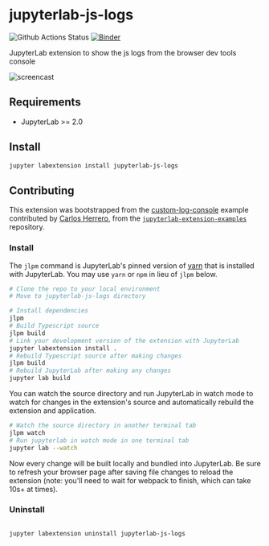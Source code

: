 # jupyterlab-js-logs

![Github Actions Status](https://github.com/QuantStack/jupyterlab-js-logs/workflows/Build/badge.svg)
[![Binder](https://mybinder.org/badge_logo.svg)](https://mybinder.org/v2/gh/QuantStack/jupyterlab-js-logs/main?urlpath=lab)

JupyterLab extension to show the js logs from the browser dev tools console

![screencast](https://user-images.githubusercontent.com/591645/88792612-c7c60180-d19b-11ea-8467-c23abcabcb09.gif)

## Requirements

- JupyterLab >= 2.0

## Install

```bash
jupyter labextension install jupyterlab-js-logs
```

## Contributing

This extension was bootstrapped from the [custom-log-console](https://github.com/jupyterlab/extension-examples/tree/master/custom-log-console) example contributed by [Carlos Herrero](https://github.com/hbcarlos), from the [`jupyterlab-extension-examples`](https://github.com/jupyterlab/extension-examples) repository.

### Install

The `jlpm` command is JupyterLab's pinned version of
[yarn](https://yarnpkg.com/) that is installed with JupyterLab. You may use
`yarn` or `npm` in lieu of `jlpm` below.

```bash
# Clone the repo to your local environment
# Move to jupyterlab-js-logs directory

# Install dependencies
jlpm
# Build Typescript source
jlpm build
# Link your development version of the extension with JupyterLab
jupyter labextension install .
# Rebuild Typescript source after making changes
jlpm build
# Rebuild JupyterLab after making any changes
jupyter lab build
```

You can watch the source directory and run JupyterLab in watch mode to watch for changes in the extension's source and automatically rebuild the extension and application.

```bash
# Watch the source directory in another terminal tab
jlpm watch
# Run jupyterlab in watch mode in one terminal tab
jupyter lab --watch
```

Now every change will be built locally and bundled into JupyterLab. Be sure to refresh your browser page after saving file changes to reload the extension (note: you'll need to wait for webpack to finish, which can take 10s+ at times).

### Uninstall

```bash

jupyter labextension uninstall jupyterlab-js-logs
```
